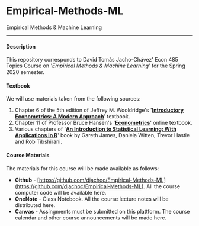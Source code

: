 # Empirical-Methods-ML
Empirical Methods &amp; Machine Learning
___

#### Description
This repository corresponds to David Tomás Jacho-Chávez' Econ 485 Topics Course on '*Empirical Methods &amp; Machine Learning*' for the Spring 2020 semester.


#### Textbook
We will use materials taken from the following sources:

1. Chapter 6 of the 5th edition of Jeffrey M. Wooldridge's '**[Introductory Econometrics: A Modern Approach](https://economics.ut.ac.ir/documents/3030266/14100645/Jeffrey_M._Wooldridge_Introductory_Econometrics_A_Modern_Approach__2012.pdf)**' textbook.
2. Chapter 11 of Professor Bruce Hansen's '**[Econometrics](https://www.ssc.wisc.edu/~bhansen/econometrics/)**' online textbook.
3. Various chapters of '**[An Introduction to Statistical Learning: With Applications in R](http://faculty.marshall.usc.edu/gareth-james/ISL/)**' book by Gareth James, Daniela Witten, Trevor Hastie and Rob Tibshirani.


#### Course Materials
The materials for this course will be made available as follows:
* **Github** - [https://github.com/djachoc/Empirical-Methods-ML](https://github.com/djachoc/Empirical-Methods-ML). All the course computer code will be available here.
* **OneNote** - Class Notebook. All the course lecture notes will be distributed here.
* **Canvas** - Assingments must be submitted on this plattform. The course calendar and other course announcements will be made here.